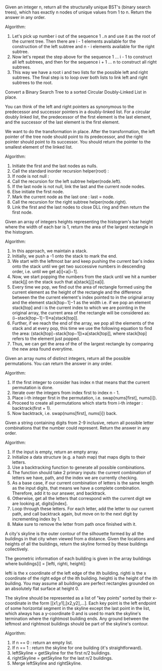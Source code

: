 Given an integer n, return all the structurally unique BST's (binary search trees), which has exactly n nodes of unique values from 1 to n. Return the answer in any order.

Algorithm:
1. Let's pick up number i out of the sequence 1 ..n and use it as the root of the current tree. Then there are i - 1 elements available for the construction of the left subtree and n - i elements available for the right subtree.
2. Now let's repeat the step above for the sequence 1 ... i - 1 to construct all left subtrees, and then for the sequence i + 1 ... n to construct all right subtrees.
3. This way we have a root i and two lists for the possible left and right subtrees. The final step is to loop over both lists to link left and right subtrees to the root.

Convert a Binary Search Tree to a sorted Circular Doubly-Linked List in place.

You can think of the left and right pointers as synonymous to the predecessor and successor pointers in a doubly-linked list. For a circular doubly linked list, the predecessor of the first element is the last element, and the successor of the last element is the first element.

We want to do the transformation in place. After the transformation, the left pointer of the tree node should point to its predecessor, and the right pointer should point to its successor. You should return the pointer to the smallest element of the linked list.

Algorithm:
1. Initiate the first and the last nodes as nulls.
2. Call the standard inorder recursion helper(root) :
3. If node is not null :
4. Call the recursion for the left subtree helper(node.left).
5. If the last node is not null, link the last and the current node nodes.
6. Else initiate the first node.
7. Mark the current node as the last one : last = node.
8. Call the recursion for the right subtree helper(node.right).
9. Link the first and the last nodes to close DLL ring and then return the first node.

Given an array of integers heights representing the histogram's bar height where the width of each bar is 1, return the area of the largest rectangle in the histogram.

Algorithm:
1. In this approach, we maintain a stack.
2. Initially, we push a -1 onto the stack to mark the end.
3. We start with the leftmost bar and keep pushing the current bar's index onto the stack until we get two successive numbers in descending order, i.e. until we get 
a[i]<a[i−1].
4. Now, we start popping the numbers from the stack until we hit a number stack[j] on the stack such that a[stack[j]]≤a[i].
5. Every time we pop, we find out the area of rectangle formed using the current element as the height of the rectangle and the difference between the the current element's index pointed to in the original array and the element stack[top−1]−1 as the width i.e. if we pop an element stack[top] and i is the current index to which we are pointing in the original array, the current area of the rectangle will be considered as: (i−stack[top−1]−1)×a[stack[top]].
6. Further, if we reach the end of the array, we pop all the elements of the stack and at every pop, this time we use the following equation to find the area: (stack[top]−stack[top−1])×a[stack[top]], where stack[top] refers to the element just popped.
7. Thus, we can get the area of the of the largest rectangle by comparing the new area found everytime.

Given an array nums of distinct integers, return all the possible permutations. You can return the answer in any order.

Algorithm:
1. If the first integer to consider has index n that means that the current permutation is done.
2. Iterate over the integers from index first to index n - 1.
3. Place i-th integer first in the permutation, i.e. swap(nums[first], nums[i]).
4. Proceed to create all permutations which starts from i-th integer : backtrack(first + 1).
5. Now backtrack, i.e. swap(nums[first], nums[i]) back.

Given a string containing digits from 2-9 inclusive, return all possible letter combinations that the number could represent. Return the answer in any order.

Algorithm:
1. If the input is empty, return an empty array.
2. Initialize a data structure (e.g. a hash map) that maps digits to their letters.
3. Use a backtracking function to generate all possible combinations.
4. The function should take 2 primary inputs: the current combination of letters we have, path, and the index we are currently checking.
5. As a base case, if our current combination of letters is the same length as the input digits, that means we have a complete combination. Therefore, add it to our answer, and backtrack.
6. Otherwise, get all the letters that correspond with the current digit we are looking at, digits[index].
7. Loop through these letters. For each letter, add the letter to our current path, and call backtrack again, but move on to the next digit by incrementing index by 1.
8. Make sure to remove the letter from path once finished with it.

A city's skyline is the outer contour of the silhouette formed by all the buildings in that city when viewed from a distance. Given the locations and heights of all the buildings, return the skyline formed by these buildings collectively.

The geometric information of each building is given in the array buildings where buildings[i] = [lefti, righti, heighti]:

lefti is the x coordinate of the left edge of the ith building.
righti is the x coordinate of the right edge of the ith building.
heighti is the height of the ith building.
You may assume all buildings are perfect rectangles grounded on an absolutely flat surface at height 0.

The skyline should be represented as a list of "key points" sorted by their x-coordinate in the form [[x1,y1],[x2,y2],...]. Each key point is the left endpoint of some horizontal segment in the skyline except the last point in the list, which always has a y-coordinate 0 and is used to mark the skyline's termination where the rightmost building ends. Any ground between the leftmost and rightmost buildings should be part of the skyline's contour.

Algorithm:
1. If n == 0 : return an empty list.
2. If n == 1 : return the skyline for one building (it's straightforward).
3. leftSkyline = getSkyline for the first n/2 buildings.
4. rightSkyline = getSkyline for the last n/2 buildings.
5. Merge leftSkyline and rightSkyline.
